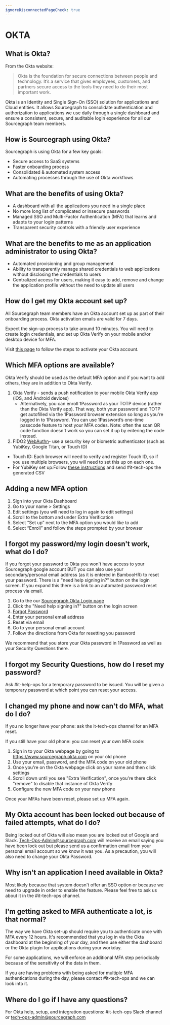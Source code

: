 ```yaml
---
ignoreDisconnectedPageCheck: true
---
```


# OKTA

## What is Okta?

From the Okta website:

> Okta is the foundation for secure connections between people and technology. It’s a service that gives employees, customers, and partners secure access to the tools they need to do their most important work.

Okta is an Identity and Single Sign-On (SSO) solution for applications and Cloud entities. It allows Sourcegraph to consolidate authentication and authorization to applications we use daily through a single dashboard and ensure a consistent, secure, and auditable login experience for all our Sourcegraph team members.

## How is Sourcegraph using Okta?

Sourcegraph is using Okta for a few key goals:

- Secure access to SaaS systems
- Faster onboarding process
- Consolidated & automated system access
- Automating processes through the use of Okta workflows

## What are the benefits of using Okta?

- A dashboard with all the applications you need in a single place
- No more long list of complicated or insecure passwords
- Managed SSO and Multi-Factor Authentication (MFA) that learns and adapts to your login patterns
- Transparent security controls with a friendly user experience

## What are the benefits to me as an application administrator to using Okta?

- Automated provisioning and group management
- Ability to transparently manage shared credentials to web applications without disclosing the credentials to users
- Centralized access for users, making it easy to add, remove and change the application profile without the need to update all users

## How do I get my Okta account set up?

All Sourcegraph team members have an Okta account set up as part of their onboarding process. Okta activation emails are valid for 7 days.

Expect the sign-up process to take around 10 minutes. You will need to create login credentials, and set up Okta Verify on your mobile and/or desktop device for MFA.

Visit [this page](okta-activation-steps.md) to follow the steps to activate your Okta account.

## Which MFA options are available?

Okta Verify should be used as the default MFA option and if you want to add others, they are in addition to Okta Verify.

1. Okta Verify - sends a push notification to your mobile Okta Verify app (iOS, and Android devices)
   - Alternatively, you can enroll 1Password as your TOTP device (rather than the Okta Verify app). That way, both your password and TOTP get autofilled via the 1Password browser extension so long as you're logged in to 1Password. You can use 1Password’s one-time passcode feature to host your MFA codes. Note: often the scan QR code function doesn't work so you can set it up by entering the code instead. 
2. FIDO2 [WebAuthn](https://help.okta.com/en-us/Content/Topics/Security/mfa-webauthn.htm?cshid=csh_FIDO2_WebAuthn)- use a security key or biometric authenticator (such as YubiKey, Google Titan, or Touch ID)
 - Touch ID: Each browser will need to verify and register Touch ID, so if you use multiple browsers, you will need to set this up on each one.
 - For YubiKey set up:Follow [these instructions](https://support.yubico.com/hc/en-us/articles/360016614960-Programming-YubiKeys-for-Okta-Adaptive-Multi-Factor-Authentication) and send #it-tech-ops the generated CSV

## Adding a new MFA option

1. Sign into your Okta Dashboard
2. Go to your name > Settings
3. Edit settings (you will need to log in again to edit settings)
4. Scroll to the bottom and under Extra Verification
5. Select “Set up” next to the MFA option you would like to add
6. Select “Enroll” and follow the steps prompted by your browser

## I forgot my password/my login doesn't work, what do I do?

If you forgot your password to Okta you won't have access to your Sourcegraph google account BUT you can also use your secondary/personal email address (as it is entered in BambooHR) to reset your password.
There is a "need help signing in?" button on the login screen. If you expand this there is a link to an automated password reset process via email.

1. Go to the our [Sourcegraph Okta Login page](https://www.sourcegraph.okta.com)
1. Click the "Need help signing in?" button on the login screen
1. [Forgot Password](https://sourcegraph.okta.com/signin/forgot-password)
1. Enter your personal email address
1. Reset via email
1. Go to your personal email account
1. Follow the directions from Okta for resetting you password

We recommend that you store your Okta password in 1Password as well as your Security Questions there.

## I forgot my Security Questions, how do I reset my password?

Ask #it-help-ops for a temporary password to be issued. You will be given a temporary password at which point you can reset your access.

## I changed my phone and now can't do MFA, what do I do?

If you no longer have your phone: ask the it-tech-ops channel for an MFA reset.

If you still have your old phone: you can reset your own MFA code:

1. Sign in to your Okta webpage by going to <https://www.sourcegraph.okta.com> on your old phone
2. Use your email, password, and the MFA code on your old phone
3. Once you're on the Okta webpage click on your name and then click settings
4. Scroll down until you see "Extra Verification", once you're there click "remove" to disable that instance of Okta Verify
5. Configure the new MFA code on your new phone

Once your MFAs have been reset, please set up MFA again.

## My Okta account has been locked out because of failed attempts, what do I do?

Being locked out of Okta will also mean you are locked out of Google and Slack. Tech-Ops-Admin@sourcegraph.com will receive an email saying you have been lock out but please send us a confirmation email from your personal email account so we know it was you. As a precaution, you will also need to change your Okta Password.

## Why isn't an application I need available in Okta?

Most likely because that system doesn't offer an SSO option or because we need to upgrade in order to enable the feature. Please feel free to ask us about it in the #it-tech-ops channel.

## I'm getting asked to MFA authenticate a lot, is that normal?

The way we have Okta set-up should require you to authenticate once with MFA every 12 hours. It's recommended that you log in via the Okta dashboard at the beginning of your day, and then use either the dashboard or the Okta plugin for applications during your workday.

For some applications, we will enforce an additional MFA step periodically because of the sensitivity of the data in them.

If you are having problems with being asked for multiple MFA authentications during the day, please contact #it-tech-ops and we can look into it.

## Where do I go if I have any questions?

For Okta help, setup, and integration questions: #it-tech-ops Slack channel or <tech-ops-admin@sourcegraph.com>
